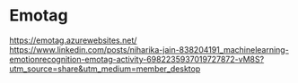 # Emotag

https://emotag.azurewebsites.net/
https://www.linkedin.com/posts/niharika-jain-838204191_machinelearning-emotionrecognition-emotag-activity-6982235937019727872-vM8S?utm_source=share&utm_medium=member_desktop

